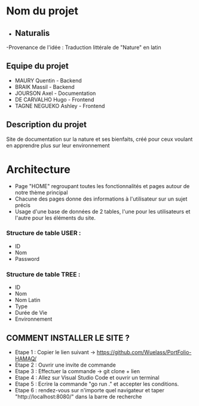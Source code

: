 # Nom du projet 

- ## Naturalis
-Provenance de l'idée : Traduction littérale de "Nature" en latin

## Equipe du projet
- MAURY Quentin - Backend
- BRAIK Massil - Backend
- JOURSON Axel - Documentation
- DE CARVALHO Hugo - Frontend
- TAGNE NEGUEKO Ashley - Frontend

## Description du projet
Site de documentation sur la nature et ses bienfaits, créé pour ceux voulant en apprendre plus sur leur environnement

# Architecture
- Page "HOME" regroupant toutes les fonctionnalités et pages autour de notre thème principal
- Chacune des pages donne des informations à l'utilisateur sur un sujet précis
- Usage d'une base de données de 2 tables, l'une pour les utilisateurs et l'autre pour les éléments du site.
### Structure de table USER :
- ID
- Nom
- Password

### Structure de table TREE :
- ID
- Nom
- Nom Latin
- Type
- Durée de Vie
- Environnement

## COMMENT INSTALLER LE SITE ?
- Etape 1 : Copier le lien suivant -> https://github.com/Wuelass/PortFolio-HAMAQ/
- Etape 2 : Ouvrir une invite de commande
- Etape 3 : Effectuer la commande -> git clone + lien
- Etape 4 : Allez sur Visual Studio Code et ouvrir un terminal
- Etape 5 : Ecrire la commande "go run ." et accepter les conditions.
- Etape 6 : rendez-vous sur n'importe quel navigateur et taper "http://localhost:8080/" dans la barre de recherche
